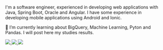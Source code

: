 I'm a software engineer, experienced in developing web applications with Java, Spring Boot, Oracle and Angular. I have some experience in developing mobile applications using Android and Ionic.

🌱 I’m currently learning about BigQuery, Machine Learning, Pyton and Pandas. I will post here my studies results.

<a href="https://github.com/flaviotrezena" alt="github" target="_blank">
<img src="https://img.shields.io/badge/GitHub-000000?&style=flat-square&logo=GitHub&logoColor=white">
</a>

<a href="https://www.linkedin.com/in/flavio-trezena-59bb7a1" alt="linkedin" target="_blank">
<img src="https://img.shields.io/badge/LinkedIn-%230077B5.svg?&style=flat-square&logo=linkedin&logoColor=white">
</a>

<a href="https://www.kaggle.com/flaviotrezena" alt="kaggle" target="_blank">
<img src="https://img.shields.io/badge/kaggle-%230077B5.svg?&style=flat-square&logo=kaggle&logoColor=white">
</a>

